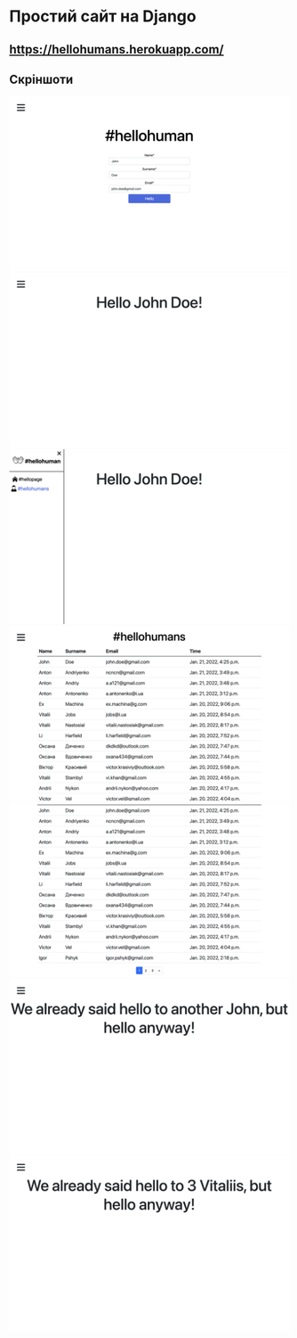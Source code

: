 # Простий сайт на Django

## https://hellohumans.herokuapp.com/

## Скріншоти 

![](/images/1.png)
![](/images/2.png)
![](/images/3.png)
![](/images/4.png)
![](/images/5.png)
![](/images/6.png)
![](/images/7.png)
